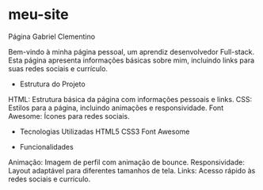 # meu-site
Página Gabriel Clementino

Bem-vindo à minha página pessoal, um aprendiz desenvolvedor Full-stack. Esta página apresenta informações básicas sobre mim, incluindo links para suas redes sociais e currículo.

- Estrutura do Projeto

HTML: Estrutura básica da página com informações pessoais e links.
CSS: Estilos para a página, incluindo animações e responsividade.
Font Awesome: Ícones para redes sociais.

- Tecnologias Utilizadas
HTML5
CSS3
Font Awesome

- Funcionalidades

Animação: Imagem de perfil com animação de bounce.
Responsividade: Layout adaptável para diferentes tamanhos de tela.
Links: Acesso rápido às redes sociais e currículo.
